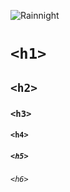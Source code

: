 ![Rainnight](https://github.com/user-attachments/assets/a46400aa-9f74-4556-a64e-c2bffde47ef9)
# `<h1>`
## `<h2>`
### `<h3>`
#### `<h4>`
##### `<h5>`
###### `<h6>`

